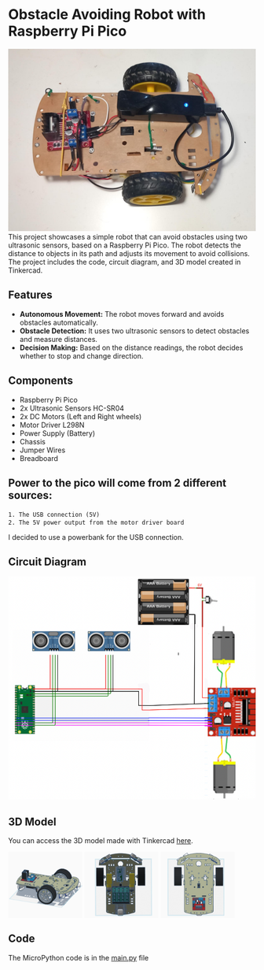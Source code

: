 # Obstacle Avoiding Robot with Raspberry Pi Pico
![](assets/1.png)
This project showcases a simple robot that can avoid obstacles using two ultrasonic sensors, based on a Raspberry Pi Pico. The robot detects the distance to objects in its path and adjusts its movement to avoid collisions. The project includes the code, circuit diagram, and 3D model created in Tinkercad.

## Features

- **Autonomous Movement:** The robot moves forward and avoids obstacles automatically.
- **Obstacle Detection:** It uses two ultrasonic sensors to detect obstacles and measure distances.
- **Decision Making:** Based on the distance readings, the robot decides whether to stop and change direction.

## Components

- Raspberry Pi Pico
- 2x Ultrasonic Sensors HC-SR04
- 2x DC Motors (Left and Right wheels)
- Motor Driver L298N
- Power Supply (Battery)
- Chassis
- Jumper Wires
- Breadboard

## Power to the pico will come from 2 different sources:

```
1. The USB connection (5V)
2. The 5V power output from the motor driver board
```
I decided to use a powerbank for the USB connection.

## Circuit Diagram
![](assets/6.png)

## 3D Model

You can access the 3D model made with Tinkercad [here](https://www.tinkercad.com/things/aVpRYmWbQks-obstacle-avoiding-robot-raspberry-pi-pico).
<div>
  <img src="assets/2.png" alt="Image 1" width="30%" style="display:inline-block; vertical-align:middle;"/>
  <img src="assets/3.png" alt="Image 2" width="30%" style="display:inline-block; vertical-align:middle;"/>
  <img src="assets/4.png" alt="Image 3" width="30%" style="display:inline-block; vertical-align:middle;"/>
</div>

## Code

The MicroPython code is in the [main.py](main.py) file
